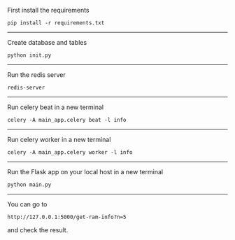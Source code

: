 First install the requirements

    pip install -r requirements.txt

***
Create database and tables

    python init.py

***
Run the redis server

    redis-server

***
Run celery beat in a new terminal

    celery -A main_app.celery beat -l info

***
Run celery worker in a new terminal

    celery -A main_app.celery worker -l info

***

Run the Flask app on your local host in a new terminal

    python main.py

***

You can go to

    http://127.0.0.1:5000/get-ram-info?n=5

and check the result.

